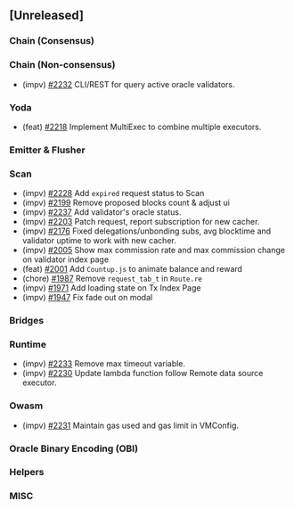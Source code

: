<!--
(feat): New feature
(impv): Improvement / Enhancement
(docs): Documentation
(bugs): Bug fixes
(chore): Chore/cleanup work
-->

## [Unreleased]

### Chain (Consensus)

### Chain (Non-consensus)

- (impv) [\#2232](https://github.com/bandprotocol/bandchain/pull/2218) CLI/REST for query active oracle validators.

### Yoda

- (feat) [\#2218](https://github.com/bandprotocol/bandchain/pull/2218) Implement MultiExec to combine multiple executors.

### Emitter & Flusher

### Scan

- (impv) [\#2228](https://github.com/bandprotocol/bandchain/pull/2228) Add `expired` request status to Scan
- (impv) [\#2199](https://github.com/bandprotocol/bandchain/pull/2199) Remove proposed blocks count & adjust ui
- (impv) [\#2237](https://github.com/bandprotocol/bandchain/pull/2237/files) Add validator's oracle status.
- (impv) [\#2203](https://github.com/bandprotocol/bandchain/pull/2203/files) Patch request, report subscription for new cacher.
- (impv) [\#2176](https://github.com/bandprotocol/bandchain/pull/2176/files) Fixed delegations/unbonding subs, avg blocktime and validator uptime to work with new cacher.
- (impv) [\#2005](https://github.com/bandprotocol/bandchain/pull/2005) Show max commission rate and max commission change on validator index page
- (feat) [\#2001](https://github.com/bandprotocol/bandchain/pull/2001) Add `Countup.js` to animate balance and reward
- (chore) [\#1987](https://github.com/bandprotocol/bandchain/pull/1987) Remove `request_tab_t` in `Route.re`
- (impv) [\#1971](https://github.com/bandprotocol/bandchain/pull/1971) Add loading state on Tx Index Page
- (impv) [\#1947](https://github.com/bandprotocol/bandchain/pull/1947) Fix fade out on modal

### Bridges

### Runtime

- (impv) [\#2233](https://github.com/bandprotocol/bandchain/pull/2233) Remove max timeout variable.
- (impv) [\#2230](https://github.com/bandprotocol/bandchain/pull/2230) Update lambda function follow Remote data source executor.

### Owasm

- (impv) [\#2231](https://github.com/bandprotocol/bandchain/pull/2231) Maintain gas used and gas limit in VMConfig.

### Oracle Binary Encoding (OBI)

### Helpers

### MISC
